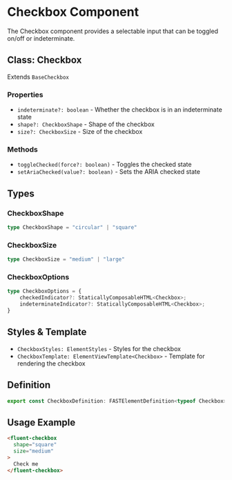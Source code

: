 # Checkbox Component

The Checkbox component provides a selectable input that can be toggled on/off or indeterminate.

## Class: Checkbox

Extends `BaseCheckbox`

### Properties

- `indeterminate?: boolean` - Whether the checkbox is in an indeterminate state
- `shape?: CheckboxShape` - Shape of the checkbox
- `size?: CheckboxSize` - Size of the checkbox

### Methods

- `toggleChecked(force?: boolean)` - Toggles the checked state
- `setAriaChecked(value?: boolean)` - Sets the ARIA checked state

## Types

### CheckboxShape

```typescript
type CheckboxShape = "circular" | "square"
```

### CheckboxSize

```typescript
type CheckboxSize = "medium" | "large"
```

### CheckboxOptions

```typescript
type CheckboxOptions = {
    checkedIndicator?: StaticallyComposableHTML<Checkbox>;
    indeterminateIndicator?: StaticallyComposableHTML<Checkbox>;
}
```

## Styles & Template

- `CheckboxStyles: ElementStyles` - Styles for the checkbox
- `CheckboxTemplate: ElementViewTemplate<Checkbox>` - Template for rendering the checkbox

## Definition

```typescript
export const CheckboxDefinition: FASTElementDefinition<typeof Checkbox>
```

## Usage Example

```html
<fluent-checkbox
  shape="square"
  size="medium"
>
  Check me
</fluent-checkbox>
```
